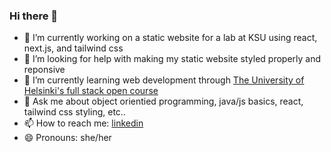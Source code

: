 ### Hi there 👋

- 🔭 I’m currently working on a static website for a lab at KSU using react, next.js, and tailwind css
- 🤔 I’m looking for help with making my static website styled properly and reponsive
- 🌱 I’m currently learning web development through [The University of Helsinki's full stack open course](https://fullstackopen.com/en/)
- 💬 Ask me about object orientied programming, java/js basics, react, tailwind css styling, etc..
- 📫 How to reach me: [linkedin](https://www.linkedin.com/in/suzan-manasreh/)
- 😄 Pronouns: she/her

<!--
**suzm10/suzm10** is a ✨ _special_ ✨ repository because its `README.md` (this file) appears on your GitHub profile.

Here are some ideas to get you started:

- 🔭 I’m currently working on ...
- 🌱 I’m currently learning ...
- 👯 I’m looking to collaborate on ...
- 🤔 I’m looking for help with ...
- 💬 Ask me about ...
- 📫 How to reach me: ...
- 😄 Pronouns: ...
- ⚡ Fun fact: ...
-->
